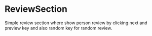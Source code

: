 # ReviewSection
Simple review section where show person review by clicking next and preview key and also random key for random review.
